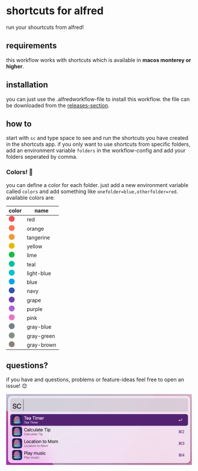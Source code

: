 # shortcuts for alfred

run your shourtcuts from alfred!

## requirements
this workflow works with shortcuts which is available in **macos monterey or higher**.

## installation
you can just use the .alfredworkflow-file to install this workflow. the file can be downloaded from the [releases-section](https://github.com/lukdiekm/alfred-shortcuts/releases).

## how to
start with `sc` and type space to see and run the shortcuts you have created in the shortcuts app.
if you only want to use shortcuts from specific folders, add an environment variable `folders` in the workflow-config and add your folders seperated by comma.

### Colors! 🌈
you can define a color for each folder. just add a new environment variable called `colors` and add something like `onefolder=blue,otherfolder=red`. available colors are:

|color|name|
|---|---|
|<svg height="16" width="16"><circle cx="8" cy="8" r="8" fill="#ed5157" /></svg>|red|
|<svg height="16" width="16"><circle cx="8" cy="8" r="8" fill="#fc7352" /></svg>|orange|
|<svg height="16" width="16"><circle cx="8" cy="8" r="8" fill="#f39937" /></svg>|tangerine|
|<svg height="16" width="16"><circle cx="8" cy="8" r="8" fill="#e5ba00" /></svg>|yellow|
|<svg height="16" width="16"><circle cx="8" cy="8" r="8" fill="#1cbb44" /></svg>|lime|
|<svg height="16" width="16"><circle cx="8" cy="8" r="8" fill="#01c2a0" /></svg>|teal|
|<svg height="16" width="16"><circle cx="8" cy="8" r="8" fill="#01c2d4" /></svg>|light-blue|
|<svg height="16" width="16"><circle cx="8" cy="8" r="8" fill="#00a6ee" /></svg>|blue|
|<svg height="16" width="16"><circle cx="8" cy="8" r="8" fill="#3252b3" /></svg>|navy|
|<svg height="16" width="16"><circle cx="8" cy="8" r="8" fill="#7341ae" /></svg>|grape|
|<svg height="16" width="16"><circle cx="8" cy="8" r="8" fill="#a864d5" /></svg>|purple|
|<svg height="16" width="16"><circle cx="8" cy="8" r="8" fill="#e873c4" /></svg>|pink|
|<svg height="16" width="16"><circle cx="8" cy="8" r="8" fill="#77808a" /></svg>|gray-blue|
|<svg height="16" width="16"><circle cx="8" cy="8" r="8" fill="#849084" /></svg>|gray-green|
|<svg height="16" width="16"><circle cx="8" cy="8" r="8" fill="#8b807c" /></svg>|gray-brown|

## questions?
if you have and questions, problems or feature-ideas feel free to open an issue! 😊

![alfred-shortcupts](alfred-shortcuts.png)
